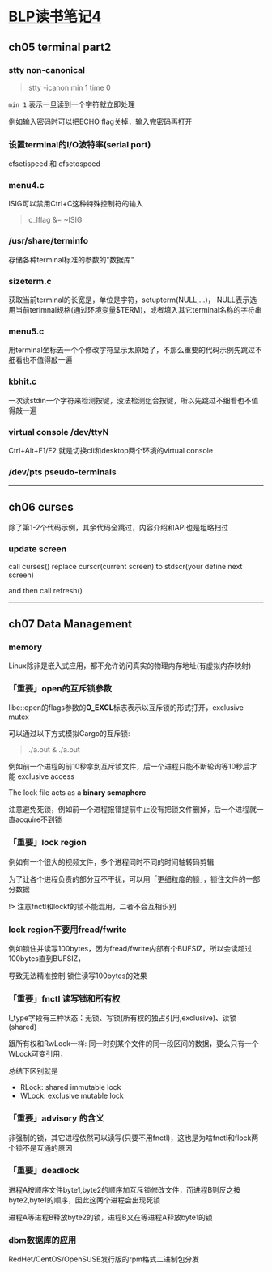 # [BLP读书笔记4](/2021/07/beginning_linux_programming_4.md)

## ch05 terminal part2

### stty non-canonical

> stty -icanon min 1 time 0

`min 1` 表示一旦读到一个字符就立即处理

例如输入密码时可以把ECHO flag关掉，输入完密码再打开

### 设置terminal的I/O波特率(serial port)

cfsetispeed 和 cfsetospeed

### menu4.c

ISIG可以禁用Ctrl+C这种特殊控制符的输入

> c_lflag &= ~ISIG

### /usr/share/terminfo

存储各种terminal标准的参数的"数据库"

### sizeterm.c

获取当前terminal的长宽是，单位是字符，setupterm(NULL,...)， NULL表示选用当前terimnal规格(通过环境变量$TERM)，或者填入其它terminal名称的字符串

### menu5.c

用terminal坐标去一个个修改字符显示太原始了，不那么重要的代码示例先跳过不细看也不值得敲一遍

### kbhit.c

一次读stdin一个字符来检测按键，没法检测组合按键，所以先跳过不细看也不值得敲一遍

### virtual console /dev/ttyN

Ctrl+Alt+F1/F2 就是切换cli和desktop两个环境的virtual console

### /dev/pts pseudo-terminals

---

## ch06 curses

除了第1-2个代码示例，其余代码全跳过，内容介绍和API也是粗略扫过

### update screen

call curses() replace curscr(current screen) to stdscr(your define next screen)

and then call refresh()

---

## ch07 Data Management

### memory

Linux除非是嵌入式应用，都不允许访问真实的物理内存地址(有虚拟内存映射)

### 「重要」open的互斥锁参数

libc::open的flags参数的**O_EXCL**标志表示以互斥锁的形式打开，exclusive mutex

可以通过以下方式模拟Cargo的互斥锁:

> ./a.out & ./a.out

例如前一个进程的前10秒拿到互斥锁文件，后一个进程只能不断轮询等10秒后才能 exclusive access

The lock file acts as a **binary semaphore**

注意避免死锁，例如前一个进程报错提前中止没有把锁文件删掉，后一个进程就一直acquire不到锁

### 「重要」lock region

例如有一个很大的视频文件，多个进程同时不同的时间轴转码剪辑

为了让各个进程负责的部分互不干扰，可以用「更细粒度的锁」，锁住文件的一部分数据

!> 注意fnctl和lockf的锁不能混用，二者不会互相识别

### lock region不要用fread/fwrite

例如锁住并读写100bytes，因为fread/fwrite内部有个BUFSIZ，所以会读超过100bytes直到BUFSIZ，

导致无法精准控制 锁住读写100bytes的效果

### 「重要」fnctl 读写锁和所有权

l_type字段有三种状态：无锁、写锁(所有权的独占引用,exclusive)、读锁(shared)

跟所有权和RwLock一样: 同一时刻某个文件的同一段区间的数据，要么只有一个WLock可变引用，

总结下区别就是

- RLock: shared immutable lock
- WLock: exclusive mutable lock

### 「重要」advisory 的含义

非强制的锁，其它进程依然可以读写(只要不用fnctl)，这也是为啥fnctl和flock两个锁不是互通的原因

### 「重要」deadlock

进程A按顺序文件byte1,byte2的顺序加互斥锁修改文件，而进程B则反之按byte2,byte1的顺序，因此这两个进程会出现死锁

进程A等进程B释放byte2的锁，进程B又在等进程A释放byte1的锁

### dbm数据库的应用

RedHet/CentOS/OpenSUSE发行版的rpm格式二进制包分发
